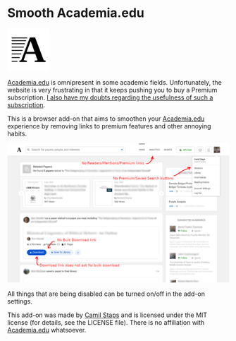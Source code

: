 # Smooth Academia.edu

![](/icons/logo-96.png)

[Academia.edu][] is omnipresent in some academic fields. Unfortunately, the
website is very frustrating in that it keeps pushing you to buy a Premium
subscription. [I also have my doubts regarding the usefulness of such a
subscription](https://twitter.com/SemiCamil/status/1226821521114632192).

This is a browser add-on that aims to smoothen your [Academia.edu][] experience
by removing links to premium features and other annoying habits.

![](/screenshots/screenshot.png)

All things that are being disabled can be turned on/off in the add-on settings.

This add-on was made by [Camil Staps][] and is licensed under the MIT license
(for details, see the LICENSE file). There is no affiliation with
[Academia.edu][] whatsoever.

[Academia.edu]: https://academia.edu
[Camil Staps]: https://camilstaps.nl
